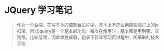 # JQuery 学习笔记

> 作为一个后端，在写基本的控制台过程中，基本上不怎么用那些高打上的js框架，所以jquery是一个基本的功能，每次在使用时，基本都是用到哪，查到哪，比较低效，因此单独成册，记录下日常写网页过程中，所采取的技术手段


